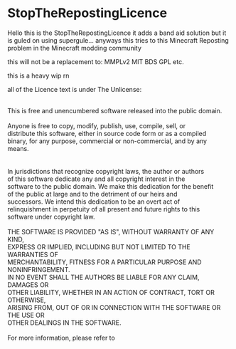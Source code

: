 # StopTheRepostingLicence

Hello this is the StopTheRepostingLicence it adds a band aid solution but it is guled on using supergule...  anyways this tries to this Minecraft Reposting problem in the Minecraft modding community



this will not be a replacement to:
MMPLv2
MIT
BDS
GPL
etc.

 this is a heavy wip rn 


all of the Licence text is under The Unlicense:

<br>
This is free and unencumbered software released into the public domain.<br>
<br>
Anyone is free to copy, modify, publish, use, compile, sell, or<br>
distribute this software, either in source code form or as a compiled<br>
binary, for any purpose, commercial or non-commercial, and by any<br>
means.<br>
<br><br>
In jurisdictions that recognize copyright laws, the author or authors<br>
of this software dedicate any and all copyright interest in the<br>
software to the public domain. We make this dedication for the benefit<br>
of the public at large and to the detriment of our heirs and<br>
successors. We intend this dedication to be an overt act of<br>
relinquishment in perpetuity of all present and future rights to this<br>
software under copyright law.<br>
<br>
THE SOFTWARE IS PROVIDED "AS IS", WITHOUT WARRANTY OF ANY KIND,<br>
EXPRESS OR IMPLIED, INCLUDING BUT NOT LIMITED TO THE WARRANTIES OF<br>
MERCHANTABILITY, FITNESS FOR A PARTICULAR PURPOSE AND NONINFRINGEMENT.<br>
IN NO EVENT SHALL THE AUTHORS BE LIABLE FOR ANY CLAIM, DAMAGES OR<br>
OTHER LIABILITY, WHETHER IN AN ACTION OF CONTRACT, TORT OR OTHERWISE,<br>
ARISING FROM, OUT OF OR IN CONNECTION WITH THE SOFTWARE OR THE USE OR<br>
OTHER DEALINGS IN THE SOFTWARE.<br>
<br>
For more information, please refer to <https://unlicense.org>
